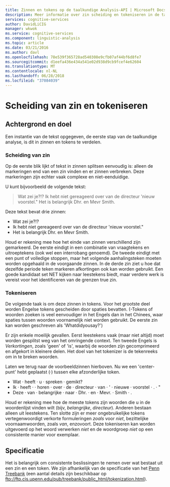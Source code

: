 ```yaml
---
title: Zinnen en tokens op de taalkundige Analysis-API | Microsoft Docs
description: Meer informatie over zin scheiding en tokeniseren in de taalkundige Analysis-API in cognitieve Services.
services: cognitive-services
author: DavidLiCIG
manager: wkwok
ms.service: cognitive-services
ms.component: linguistic-analysis
ms.topic: article
ms.date: 03/21/2016
ms.author: davl
ms.openlocfilehash: 78e539f365728ad540308e9cfb07af44bf6d8fe7
ms.sourcegitcommit: d1eefa436e434a541e02d938d9cb9fcef4e62604
ms.translationtype: MT
ms.contentlocale: nl-NL
ms.lasthandoff: 06/28/2018
ms.locfileid: "37084039"
---
```

# <a name="sentence-separation-and-tokenization"></a>Scheiding van zin en tokeniseren

## <a name="background-and-motivation"></a>Achtergrond en doel

Een instantie van de tekst opgegeven, de eerste stap van de taalkundige analyse, is dit in zinnen en tokens te verdelen.

### <a name="sentence-separation"></a>Scheiding van zin

Op de eerste blik lijkt of tekst in zinnen splitsen eenvoudig is: alleen de markeringen end van een zin vinden en er zinnen verbreken.
Deze markeringen zijn echter vaak complexe en niet-eenduidige.

U kunt bijvoorbeeld de volgende tekst:

> Wat zei je?!? Ik hebt niet gereageerd over van de directeur 'nieuw voorstel." Het is belangrijk Dhr. en Mevr Smith.

Deze tekst bevat drie zinnen:

- Wat zei je?!?
- Ik hebt niet gereageerd over van de directeur 'nieuw voorstel."
- Het is belangrijk Dhr. en Mevr Smith.

Houd er rekening mee hoe het einde van zinnen verschillend zijn gemarkeerd.
De eerste eindigt in een combinatie van vraagtekens en uitroeptekens (ook wel een interrobang genoemd).
De tweede eindigt met een punt of volledige stoppen, maar het volgende aanhalingsteken moeten worden opgehaald in de voorgaande zinnen.
In de derde zin ziet u hoe dat dezelfde periode teken markeren afkortingen ook kan worden gebruikt.
Een goede kandidaat set NET kijken naar leestekens biedt, maar verdere werk is vereist voor het identificeren van de grenzen true zin.

### <a name="tokenization"></a>Tokeniseren

De volgende taak is om deze zinnen in tokens.
Voor het grootste deel worden Engelse tokens gescheiden door spaties bevatten.
(-Tokens of woorden zoeken is veel eenvoudiger in het Engels dan in het Chinees, waar spaties tussen woorden voornamelijk niet worden gebruikt.
De eerste zin kan worden geschreven als 'Whatdidyousay?')

Er zijn enkele moeilijk gevallen.
Eerst leestekens vaak (maar niet altijd) moet worden gesplitst weg van het omringende context.
Ten tweede Engels is *Verkortingen*, zoals 'geen' of 'is', waarbij de woorden zijn gecomprimeerd en afgekort in kleinere delen. Het doel van het tokenizer is de tekenreeks om in te breken woorden.

Laten we terug naar de voorbeeldzinnen hierboven.
Nu we een 'center-punt' hebt geplaatst (&middot;) tussen elke afzonderlijke token.

- Wat &middot; heeft &middot; u &middot; spreken &middot; gemikt?
- Ik &middot; heeft &middot; &middot; horen &middot; over &middot; de &middot; directeur &middot; van &middot; ' &middot; nieuwe &middot; voorstel &middot; . &middot; "
- Deze &middot; van &middot; belangrijke &middot; naar &middot; Dhr. &middot; en &middot; Mevr. &middot; Smith &middot; .

Houd er rekening mee hoe de meeste tokens zijn woorden die u in de woordenlijst vinden wilt (bijv, *belangrijke*, *directeur*).
Anderen bestaan alleen uit leestekens.
Ten slotte zijn er meer ongebruikelijke tokens vertegenwoordigt verkorte formuleringen *zoals* voor *niet*, bezittelijke voornaamwoorden, zoals *van*, enzovoort. Deze tokeniseren kan worden uitgevoerd op het woord verwerken *niet* en de woordgroep *niet* op een consistente manier voor exemplaar.

## <a name="specification"></a>Specificatie

Het is belangrijk om consistente beslissingen te nemen over wat bestaat uit een zin en een token.
We zijn afhankelijk van de specificatie van het [Penn Treebank](https://catalog.ldc.upenn.edu/ldc99t42) (een aantal details zijn beschikbaar op ftp://ftp.cis.upenn.edu/pub/treebank/public_html/tokenization.html).
